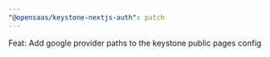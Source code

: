 ```yaml
---
"@opensaas/keystone-nextjs-auth": patch
---
```


Feat: Add google provider paths to the keystone public pages config
